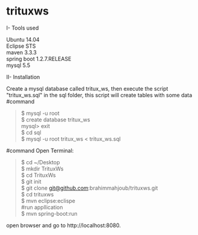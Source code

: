 # trituxws

I- Tools used

Ubuntu 14.04<br/>
Eclipse STS <br/>
maven 3.3.3<br/>
spring boot 1.2.7.RELEASE<br/>
mysql 5.5<br/>


II- Installation

Create a mysql database called tritux_ws, then execute the script "tritux_ws.sql" in the sql folder, this script will create tables with some data
#command
>$ mysql -u root<br/>
>$ create database tritux_ws<br/>
mysql>  exit<br/>
>$ cd sql<br/>
>$ mysql -u root tritux_ws < tritux_ws.sql<br/>

#command
Open Terminal:<br/>
>$ cd ~/Desktop<br/>
>$ mkdir TrituxWs<br/>
>$ cd TrituxWs<br/>
>$ git init<br/>
>$ git clone git@github.com:brahimmahjoub/trituxws.git<br/>
>$ cd trituxws<br/>
>$ mvn eclipse:eclispe<br/>
#run appllication<br/>
>$ mvn spring-boot:run<br/>


open browser and go to http://localhost:8080.

